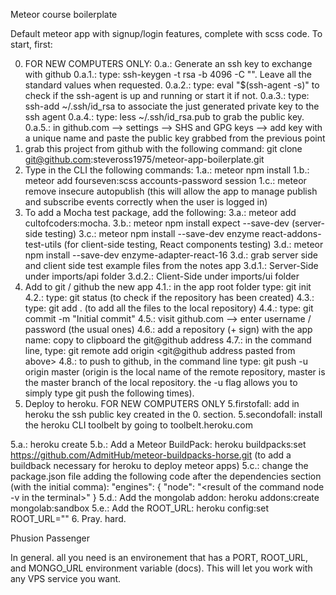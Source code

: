 Meteor course boilerplate

Default meteor app with signup/login features, complete with scss code.
To start, first:

0. FOR NEW COMPUTERS ONLY:
  0.a.: Generate an ssh key to exchange with github
    0.a.1.: type: ssh-keygen -t rsa -b 4096 -C "<the email to associate with this key>". Leave all the standard values when requested.
    0.a.2.: type: eval "$(ssh-agent -s)" to check if the ssh-agent is up and running or start it if not.
    0.a.3.: type: ssh-add ~/.ssh/id_rsa to associate the just generated private key to the ssh agent
    0.a.4.: type: less ~/.ssh/id_rsa.pub to grab the public key.
    0.a.5.: in github.com --> settings --> SHS and GPG keys --> add key with a unique name and paste the public key grabbed from the previous point
1. grab this project from github with the following command: git clone git@github.com:steveross1975/meteor-app-boilerplate.git
2. Type in the CLI the following commands:
  1.a.: meteor npm install
  1.b.: meteor add fourseven:scss accounts-password session
  1.c.: meteor remove insecure autopublish (this will allow the app to manage publish and subscribe events correctly when the user is logged in)
3. To add a Mocha test package, add the following:
  3.a.: meteor add cultofcoders:mocha.
  3.b.: meteor npm install expect --save-dev (server-side testing)
  3.c.: meteor npm install --save-dev enzyme react-addons-test-utils (for client-side testing, React components testing)
  3.d.: meteor npm install --save-dev enzyme-adapter-react-16
  3.d.: grab server side and client side test example files from the notes app
    3.d.1.: Server-Side under imports/api folder
    3.d.2.: Client-Side under imports/ui folder
4. Add to git / github the new app
  4.1.: in the app root folder type: git init
  4.2.: type: git status (to check if the repository has been created)
  4.3.: type: git add . (to add all the files to the local repository)
  4.4.: type: git commit -m "Initial commit"
  4.5.: visit github.com --> enter username / password (the usual ones)
  4.6.: add a repository (+ sign) with the app name: copy to clipboard the git@github address
  4.7.: in the command line, type: git remote add origin <git@github address pasted from above>
  4.8.: to push to github, in the command line type: git push -u origin master (origin is the local name of the remote repository, master is the master branch of the local repository. the -u flag allows you to simply type git push the following times).
5. Deploy to heroku.
  FOR NEW COMPUTERS ONLY
  5.firstofall: add in heroku the ssh public key created in the 0. section.
  5.secondofall: install the heroku CLI toolbelt by going to toolbelt.heroku.com

  5.a.: heroku create <app-name>
  5.b.: Add a Meteor BuildPack: heroku buildpacks:set https://github.com/AdmitHub/meteor-buildpacks-horse.git (to add a buildback necessary for heroku to deploy meteor apps)
  5.c.: change the package.json file adding the following code after the dependencies section (with the initial comma):
  "engines": {
    "node": "<result of the command node -v in the terminal>"
  }
  5.d.: Add the mongolab addon: heroku addons:create mongolab:sandbox
  5.e.: Add the ROOT_URL: heroku config:set ROOT_URL="<URL of the heroku app>"
6. Pray. hard.

Phusion Passenger

In general. all you need is an environement that has a PORT, ROOT_URL, and MONGO_URL environment variable (docs). This will let you work with any VPS service you want.
